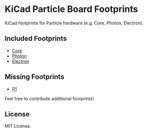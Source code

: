 # KiCad Particle Board Footprints

KiCad footprints for Particle hardware (e.g. Core, Photon, Electron).

## Included Footprints

- [Core](https://docs.particle.io/datasheets/core-datasheet/)
- [Photon](https://docs.particle.io/datasheets/photon-datasheet/)
- [Electron](https://docs.particle.io/datasheets/electron-datasheet/)

## Missing Footprints

- [P1](https://docs.particle.io/datasheets/p1-datasheet/)

Feel free to contribute additional footprints!

## License

MIT License.
